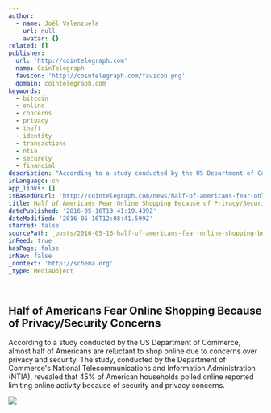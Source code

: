 ```yaml
---
author:
  - name: Joël Valenzuela
    url: null
    avatar: {}
related: []
publisher:
  url: 'http://cointelegraph.com'
  name: CoinTelegraph
  favicon: 'http://cointelegraph.com/favicon.png'
  domain: cointelegraph.com
keywords:
  - bitcoin
  - online
  - concerns
  - privacy
  - theft
  - identity
  - transactions
  - ntia
  - securely
  - financial
description: "According to a study conducted by the US Department of Commerce, almost half of Americans are reluctant to shop online due to concerns over privacy and security. The study, conducted by the Department of Commerce's National Telecommunications and Information Administration (NTIA), revealed that 45% of American households polled online reported limiting online activity because of security and privacy concerns."
inLanguage: en
app_links: []
isBasedOnUrl: 'http://cointelegraph.com/news/half-of-americans-fear-online-shopping-because-of-privacysecurity-concerns'
title: Half of Americans Fear Online Shopping Because of Privacy/Security Concerns
datePublished: '2016-05-16T13:41:19.439Z'
dateModified: '2016-05-16T12:08:41.599Z'
starred: false
sourcePath: _posts/2016-05-16-half-of-americans-fear-online-shopping-because-of-privacyse.md
inFeed: true
hasPage: false
inNav: false
_context: 'http://schema.org'
_type: MediaObject

---
```

<article style=""><h1>Half of Americans Fear Online Shopping Because of Privacy/Security Concerns</h1><p>According to a study conducted by the US Department of Commerce, almost half of Americans are reluctant to shop online due to concerns over privacy and security. The study, conducted by the Department of Commerce's National Telecommunications and Information Administration (NTIA), revealed that 45% of American households polled online reported limiting online activity because of security and privacy concerns.</p><img src="http://cointelegraph.com/images/725_aHR0cDovL2NvaW50ZWxlZ3JhcGguY29tL3N0b3JhZ2UvdXBsb2Fkcy92aWV3L2UxNjZjZDVlMzc3ZWM5YzZjMzZiZDQwZTcxMzEzNTZjLmpwZw==.jpg" /></article>